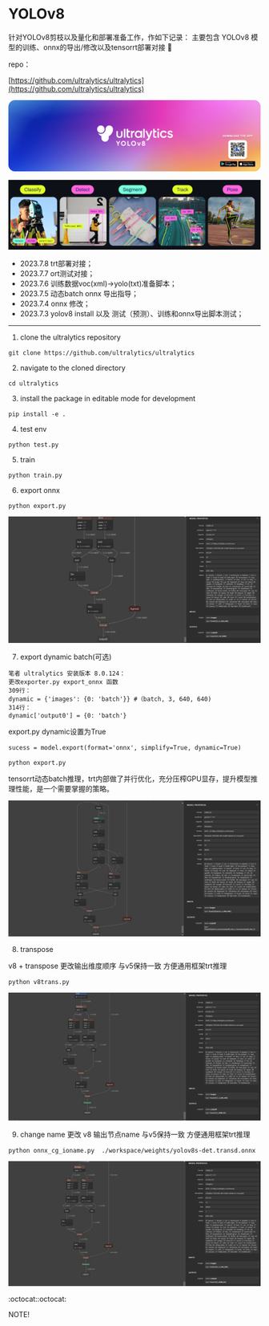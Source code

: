 # YOLOv8

针对YOLOv8剪枝以及量化和部署准备工作，作如下记录：
主要包含 YOLOv8 模型的训练、onnx的导出/修改以及tensorrt部署对接 🏁

repo：

[https://github.com/ultralytics/ultralytics](https://github.com/ultralytics/ultralytics)

![img](images/banner-yolov8.png)

![img](images/yolo_task.png)

- 2023.7.8 trt部署对接；
- 2023.7.7 ort测试对接；
- 2023.7.6 训练数据voc(xml)->yolo(txt)准备脚本；
- 2023.7.5 动态batch onnx 导出指导；
- 2023.7.4 onnx 修改；
- 2023.7.3 yolov8 install 以及 测试（预测）、训练和onnx导出脚本测试；

---

1. clone the ultralytics repository

```
git clone https://github.com/ultralytics/ultralytics
```

2. navigate to the cloned directory

```
cd ultralytics
```

3. install the package in editable mode for development

```
pip install -e .
```

4. test env

```
python test.py
```

5. train

```
python train.py
```

6. export onnx

```
python export.py
```

![](images/yolov8s_det_onnx.png)

7. export dynamic batch(可选)

```
笔者 ultralytics 安装版本 8.0.124：
更改exporter.py export_onnx 函数
309行：
dynamic = {'images': {0: 'batch'}} #（batch, 3, 640, 640)
314行：
dynamic['output0'] = {0: 'batch'}
```

export.py dynamic设置为True
```
sucess = model.export(format='onnx', simplify=True, dynamic=True)
```
```
python export.py
```

tensorrt动态batch推理，trt内部做了并行优化，充分压榨GPU显存，提升模型推理性能，是一个需要掌握的策略。

![](./images/v8s_mbatch.png)


8. transpose

v8 + transpose 更改输出维度顺序 与v5保持一致 方便通用框架trt推理

```
python v8trans.py
```

![](images/yolov8s_det_trans_onnx.png)

9. change name
   更改 v8 输出节点name 与v5保持一致 方便通用框架trt推理

```
python onnx_cg_ioname.py  ./workspace/weights/yolov8s-det.transd.onnx 
```

![](images/io_cg.jpg)

:octocat::octocat:

NOTE!